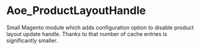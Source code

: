 Aoe_ProductLayoutHandle
=======================

Small Magento module which adds configuration option to disable product layout update handle. Thanks to that number of cache entries is significantly smaller.